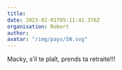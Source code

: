 ```yaml
---
title: 
date: 2023-02-01T05:11:41.376Z
organisation: Robert 
author: 
avatar: "/img/pays/SN.svg"
---
```


Macky, s’il te plaît, prends ta retraite!!! 